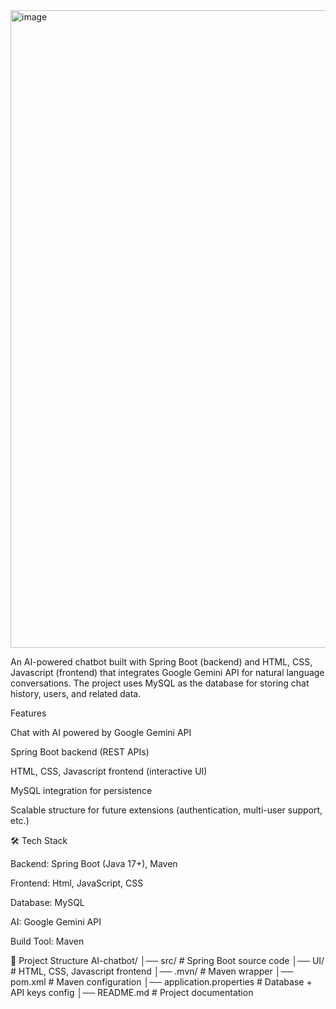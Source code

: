 <img width="1919" height="1020" alt="image" src="https://github.com/user-attachments/assets/ca879989-686b-486e-a851-82af64350638" />

An AI-powered chatbot built with Spring Boot (backend) and HTML, CSS, Javascript (frontend) that integrates Google Gemini API for natural language conversations.
The project uses MySQL as the database for storing chat history, users, and related data.

 Features

Chat with AI powered by Google Gemini API

Spring Boot backend (REST APIs)

HTML, CSS, Javascript  frontend (interactive UI)

MySQL integration for persistence

Scalable structure for future extensions (authentication, multi-user support, etc.)

🛠️ Tech Stack

Backend: Spring Boot (Java 17+), Maven

Frontend: Html, JavaScript, CSS

Database: MySQL

AI: Google Gemini API

Build Tool: Maven

📂 Project Structure
AI-chatbot/
│── src/                 # Spring Boot source code
│── UI/                  # HTML, CSS, Javascript  frontend
│── .mvn/                # Maven wrapper
│── pom.xml              # Maven configuration
│── application.properties  # Database + API keys config
│── README.md            # Project documentation
